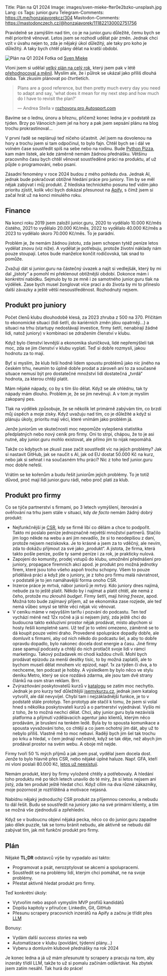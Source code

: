 Title: Plán na Q1 2024
Image: images/sven-mieke-fter0e2bzko-unsplash.jpg
Lang: cs
Tags: junior.guru
Telegram-Comments: https://t.me/honzajavorekcz/304
Mastodon-Comments: https://mastodonczech.cz/@honzajavorek/111822130002751756

Pravidelně se zamýšlím nad tím, co je na junior.guru důležité, čemu bych se měl prioritně věnovat.
Letos jsem se rozhodl udělat pár změn.
Jednak chci vzít v úvahu nejen to, zda je nějaký úkol důležitý, ale taky pro koho je důležitý.
A taky bych chtěl plány dělat na kratší období.

![Plán na Q1 2024]({static}/images/sven-mieke-fter0e2bzko-unsplash.jpg)
Fotka od [Sven Mieke](https://unsplash.com/@sxoxm)

Vloni jsem si udělal [velký plán na celý rok]({filename}2022-12-26_strategie-na-2023.md), který jsem pak v létě [přehodnocoval a měnil]({filename}2023-08-07_letni-pit-stop.md).
Myslím ale, že i půlrok se ukázal jako příliš dlouhá doba.
Tak zkusím plánovat po čtvrtletích.

> Plans are a good reference, but then pretty much every day you need to adapt and say, 'what does it mean for my next step and how much do I have to revisit the plan?'
>
> — Andrea Stella v [rozhovoru pro Autosport.com](https://www.autosport.com/f1/news/mclaren-setting-development-targets-not-results-as-its-f1-2024-goals/10564681/)

Bavíme se o lednu, únoru a březnu, přičemž konec ledna je v podstatě za týden.
Brzy po Vánocích jsem jel na hory a pak jsem sepsání plánu na blog trochu prokrastinoval…

V první řadě se neplánuji teď ničeho účastnit.
Jel jsem na dovolenou na hory a trochu jsem si tam odpočinul, to bylo fajn.
Chtěl bych se i dál ve volném čase soustředit spíš na sebe nebo na rodinu.
Bude [Python Pizza](https://prague.python.pizza/), kam mám lístek, ale kde záměrně nemám žádnou přednášku.
Většinu pracovního času bych chtěl věnovat soustředěné práci na produktu, ať už půjde o programování, nebo psaní.

Zásadní fenomény v roce 2024 budou z mého pohledu dva.
Jednak AI, jednak bude pokračovat obtížné hledání práce pro juniory.
Tím by se měl nějak zabývat i můj produkt.
Z hlediska technického posunu teď vidím jako prioritu zjistit, kolik věcí bych dokázal přesunout na [Apify](https://apify.com/), s čímž jsem si začal hrát už na konci minulého roku.

## Finance

Na konci roku 2019 jsem založil junior.guru, 2020 to vydělalo 10.000 Kč/měs čistého, 2021 to vydělalo 20.000 Kč/měs, 2022 to vydělalo 40.000 Kč/měs a 2023 to vydělalo skoro 70.000 Kč/měs.
To je parádní.

Problém je, že nemám žádnou jistotu, zda jsem schopen tytéž peníze letos vydělat znovu (viz níže).
A vydělat je potřebuju, protože životní náklady nám pouze stoupají.
Letos bude manželce končit rodičovská, tak snad to pomůže.

Zvažuji dát si junior.guru na částečný úvazek a najít si vedlejšák, který by mi dal „jistoty“ a pomohl mi překlenout obtížnější období.
Dokonce mám i konkrétní nabídku.
Sejmulo by to ze mně i ze samotného junior.guru tlak na výdělek.
Zase bych musel žonglovat více prací a do života by mi to přineslo další závazky a ještě větší nesoustředěnost.
Rozhodnutý nejsem.

## Produkt pro juniory

Počet členů klubu dlouhodobě klesá, za 2023 zhruba z 500 na 370.
Přičítám to ekonomické situaci (lidi šetří, do kariérních změn jdou opatrněji…) a situaci na trhu (startupy nedostávají investice, firmy šetří, nenabírají žádné lidi, natož juniory) v kombinaci se zdražením členství v klubu.

Když bylo členství levnější a ekonomika sluníčková, lidé nepřemýšleli tak moc, zda se jim členství v klubu vyplatí.
Teď si dobře rozmyslí, jakou hodnotu za to mají.

Byť si myslím, že klub řeší hodně lidem spoustu problémů jako nic jiného na českém trhu, neumím to úplně dobře prodat a zároveň ani to za současné situace nemusí být pro dostatečné množství lidí dostatečná „tvrdá“ hodnota, za kterou chtějí platit.

Mám nějaké nápady, co by s tím šlo dělat.
Když se ale ohlédnu, tak ty nápady mám dlouho.
Problém je, že se jim nevěnuji.
A v tom je myslím zakopaný pes.

Tlak na výdělek způsobuje, že se několik let primárně zabývám tím, co brzdí můj úspěch a moje zisky.
Když uvažuju nad tím, co je důležité a když si plánuju úkoly, prioritu mají věci, které vnímám jako problém já.

Jenže juniorům ve skutečnosti moc nepomůže vylepšená statistika předplatných nebo nový ceník pro firmy.
Oni to strpí, chápou, že to je asi nutné, aby junior.guru mohlo existovat, ale přímo jim to nijak nepomáhá.

Takže co kdybych se zkusil zase začít soustředit víc na jejich problémy?
Jak si nastavit GitHub, jak se naučit s AI, jak od EU dostat 50.000 Kč na kurz, nebo jak si sehnat i na současném trhu práci?
Nic z toho teď junior.guru moc dobře neřeší.

Vrátím se ke kořenům a budu řešit juniorům jejich problémy.
To je totiž důvod, proč mají lidi junior.guru rádi, nebo proč platí za klub.

## Produkt pro firmy

Co se týče partnerství s firmami, po 3 letech vymýšlení, iterování a ověřování na trhu jsem stále v situaci, kdy _de facto_ nemám žádný dobrý produkt:

-   Nejfunkčnější je [CSR](https://cs.wikipedia.org/wiki/Spole%C4%8Densk%C3%A1_odpov%C4%9Bdnost_firem), kdy se firmě líbí co dělám a chce to podpořit.
    Takto mi poslalo peníze jednoznačně největší množství partnerů.
    Stačilo jim logo někde na webu a ani jim nevadilo, že si to neodepíšou z daní, protože nejsem neziskovka.
    Je to krásné a jsem za to vděčný, ale nevím, zda to dokážu přijmout za své jako „produkt“.
    A jistota, že firma, která takto pošle peníze, pošle ty samé peníze i za rok, je prakticky nulová.
-   Zapojení do komunity, prodej vstupů do klubu, umožnění přednášení pro juniory, propagace firemních akcí apod. je produkt pro možná jednotky firem, které jsou toho všeho aspoň trochu schopny.
    Všem to pouze přidělává práci a když jde o juniory, je z toho pro firmu malá návratnost, v podstatě je to jen namáhavější forma onoho CSR.
-   Inzerce práce je mrtvá, nábor juniorů je mrtvý.
    Kdo juniory dnes najímá, nebude za to ještě platit.
    Někdo by i najímat a platit chtěl, ale nemá z čeho, protože mu zkrouhli _budget_.
    Firmy šetří, mají _hiring freeze_, apod.
    Možná toto bude zajímavý příjem, až se ekonomika zase rozjede, ale teď nemá vůbec smysl se téhle věci nějak víc věnovat.
-   V ceníku máme v nejvyšším tarifu i pozvání do podcastu.
    Ten teď vychází méně než 12x ročně a já si nejsem jistý, zda ještě chci do budoucna takto exkluzivní prostor nějak prodávat, místo abychom si hosty řešili kompletně sami.
    Už teď je to velmi omezeno, záměrně se to dá koupit pouze velmi draho.
    Provedené spolupráce dopadly dobře, ale domluvit s firmami, aby od nich někdo do podcastu šel, a aby to dobře opravdu dopadlo, bylo nakonec docela dost energie a času.
    Jiné firmy zase spamují podcasty a chtějí do nich protlačit svoje lidi v rámci marketingu.
    Takový požadavek mi chodí každou chvíli.
    Mohl bych prodávat epizodu za menší desítky tisíc, to by možná zaplatili, ale to bychom museli dělat mnohem víc epizod, např. 1x za týden či dva, a to nechceme, ten podcast je hobby.
    A výsledkem by bylo něco ve stylu deníku Metro, který se sice rozdává zdarma, ale jsou tam dvě strany článků na osm stran reklam.
    Brrr.
-   Zvýrazňování poskytovatelů kurzů v [katalogu](https://junior.guru/courses/) se zatím moc nechytlo.
    Jednak je pro kurzy teď důležitější [jsemvkurzu.cz](http://jsemvkurzu.cz), jednak jsem katalog vytvořil, ale dál nevyvíjel.
    Chybí tam i nejzákladnější funkce, je to v podstatě stále prototyp.
    Ten prototyp ale stačil k tomu, že jsem si volal hned s několika poskytovateli kurzů a o partnerství vyjednával.
    Vyšlo mi z toho, že to možná nechci dělat.
    Chci, aby junior.guru byla nezávislá platforma a přijmutí vzdělávacích agentur jako klientů, kterým něco prodávám, je bruslení na tenkém ledě.
    Byla by to spousta komunikace a spousta vyvažování toho, co chtějí a co jsem ochotný jim dát, aby už to nebylo příliš.
    Vlastně mě to moc nebaví.
    Raději bych jim šel tak trochu po krku a hledal, v čem jednají nečestně, když se tak děje, než abych jim prodával prostor na svém webu.
    A oboje mít nejde.

Firmy tvoří 50 % mých příjmů a jak jsem psal, vydělal jsem docela dost.
Jenže to bylo hlavně přes CSR, nebo nějaké úplné haluze.
Např. GFA, kteří mi vloni poslali 80.000 Kč, [letos už neexistují](https://www.greenfoxacademy.cz/post/nas-pribeh-je-u-konce).

Nemám produkt, který by firmy vyloženě chtěly a potřebovaly.
A hledání toho produktu mě po těch letech unavilo do té míry, že si letos nejsem ani jistý, zda ten produkt ještě hledat chci.
Když cílím na dva různé zákazníky, moje pozornost je roztříštěná a motivace nejasná.

Nabídnu nějaký jednoduchý CSR produkt za příjemnou cenovku, a nebudu to dál řešit.
Budu se soustředit na juniory jako na své primární klienty, a tím se možná vše zjednoduší a zpřehlední.

Když se v budoucnu objeví nějaká pecka, něco co do junior.guru zapadne jako dílek puzzle, tak se tomu bránit nebudu, ale aktivně se nebudu dál zabývat tím, jak mít funkční produkt pro firmy.

## Plán

Nějaké **TL;DR** odstavců výše by vypadalo asi takto:

-   Programovat a psát, nerozptylovat se akcemi a spolupracemi.
-   Soustředit se na problémy lidí, kterým chci pomáhat, ne na svoje problémy.
-   Přestat aktivně hledat produkt pro firmy.

Teď konkrétní úkoly:

-   Vytvořím nebo aspoň vymyslím MVP profilů kandidátů
-   Dopíšu kapitoly v příručce: LinkedIn, Git, GitHub
-   Přesunu scrapery pracovních inzerátů na Apify a začnu je třídit přes [LLM](https://en.wikipedia.org/wiki/Large_language_model)

Bonusy:

-   Vydám další _success stories_ na web
-   Automatizace v klubu (povídání, týdenní plány…)
-   Vyberu a domluvím klubové přednášky na rok 2024

Je konec ledna a já už mám přesunuté ty scrapery a pracuju na tom, aby inzeráty třídil LLM, takže to už si pomalu začínám odškrtávat.
Na zbytek jsem zatím nesáhl.
Tak hurá do práce!
